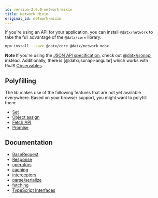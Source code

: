 ```yaml
---
id: version-2.0.0-network-mixin
title: Network Mixin
original_id: network-mixin
---
```


If you're using an API for your application, you can install `@datx/network` to take the full advantage of the `@datx/core` library:

```bash
npm install --save @datx/core @datx/network mobx
```

**Note** If you're using the [JSON API specification](https://jsonapi.org/), check out [@datx/jsonapi](./jsonapi-mixin) instead. Additionally, there is [@datx/jsonapi-angular] which works with RxJS [Observables](https://rxjs.dev/guide/observable).

## Polyfilling

The lib makes use of the following features that are not yet available everywhere. Based on your browser support, you might want to polyfill them:

- [Set](https://developer.mozilla.org/en-US/docs/Web/JavaScript/Reference/Global_Objects/Set)
- [Object.assign](https://developer.mozilla.org/en-US/docs/Web/JavaScript/Reference/Global_Objects/Object/assign)
- [Fetch API](https://developer.mozilla.org/en-US/docs/Web/API/Fetch_API)
- [Promise](https://developer.mozilla.org/en-US/docs/Web/JavaScript/Reference/Global_Objects/Promise)

## Documentation

- [BaseRequest](../network/base-request)
- [Response](../network/response)
- [operators](../network/operators)
- [caching](../network/caching)
- [interceptors](../network/interceptors)
- [parse/serialize](../network/parse-serialize)
- [fetching](../network/fetching)
- [TypeScript Interfaces](../network/typescript-interfaces)
